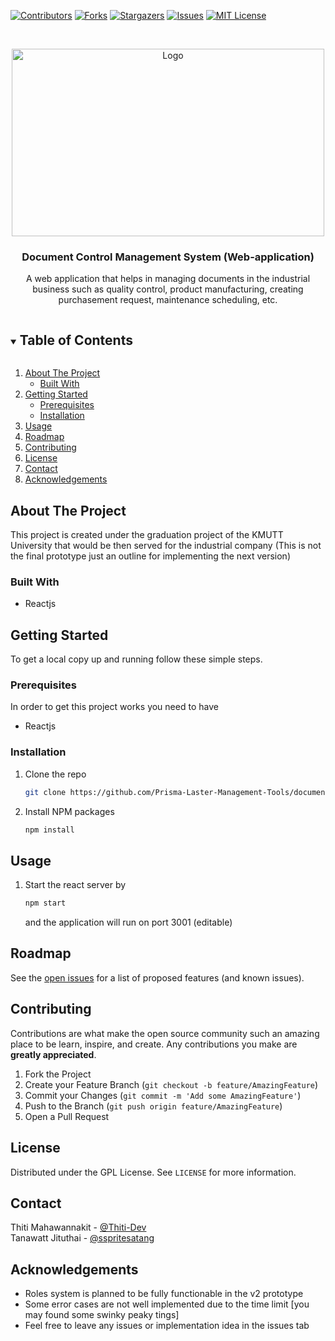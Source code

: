 
<!-- PROJECT SHIELDS -->
<!--
*** I'm using markdown "reference style" links for readability.
*** Reference links are enclosed in brackets [ ] instead of parentheses ( ).
*** See the bottom of this document for the declaration of the reference variables
*** for contributors-url, forks-url, etc. This is an optional, concise syntax you may use.
*** https://www.markdownguide.org/basic-syntax/#reference-style-links
-->
[![Contributors][contributors-shield]][contributors-url]
[![Forks][forks-shield]][forks-url]
[![Stargazers][stars-shield]][stars-url]
[![Issues][issues-shield]][issues-url]
[![MIT License][license-shield]][license-url]



<!-- PROJECT LOGO -->
<br />
<p align="center">
  <a href="https://github.com/Prisma-Laster-Management-Tools/document-control-management-frontend-v1">
    <img src="https://www.pngitem.com/pimgs/m/158-1581729_transparent-gender-png-human-resource-management-png-png.png" alt="Logo" width="500" height="300">
  </a>

  <h3 align="center">Document Control Management System (Web-application)</h3>

  <p align="center">
    A web application that helps in managing documents in the industrial business such as quality control, product manufacturing, creating purchasement request, maintenance scheduling, etc.
    <br />
<!--
    <a href="https://github.com/github_username/repo_name"><strong>Explore the docs »</strong></a>
    <br />
    <br />
    <a href="https://github.com/github_username/repo_name">View Demo</a>
    ·
    <a href="https://github.com/github_username/repo_name/issues">Report Bug</a>
    ·
    <a href="https://github.com/github_username/repo_name/issues">Request Feature</a>
  </p>
</p>
-->



<!-- TABLE OF CONTENTS -->
<details open="open">
  <summary><h2 style="display: inline-block">Table of Contents</h2></summary>
  <ol>
    <li>
      <a href="#about-the-project">About The Project</a>
      <ul>
        <li><a href="#built-with">Built With</a></li>
      </ul>
    </li>
    <li>
      <a href="#getting-started">Getting Started</a>
      <ul>
        <li><a href="#prerequisites">Prerequisites</a></li>
        <li><a href="#installation">Installation</a></li>
      </ul>
    </li>
    <li><a href="#usage">Usage</a></li>
    <li><a href="#roadmap">Roadmap</a></li>
    <li><a href="#contributing">Contributing</a></li>
    <li><a href="#license">License</a></li>
    <li><a href="#contact">Contact</a></li>
    <li><a href="#acknowledgements">Acknowledgements</a></li>
  </ol>
</details>



<!-- ABOUT THE PROJECT -->
## About The Project

This project is created under the graduation project of the KMUTT University that would be then served for the industrial company (This is not the final prototype just an  outline for implementing the next version)

### Built With
* []() Reactjs
<!-- GETTING STARTED -->
## Getting Started

To get a local copy up and running follow these simple steps.

### Prerequisites

In order to get this project works you need to have
* Reactjs

### Installation

1. Clone the repo
   ```sh
   git clone https://github.com/Prisma-Laster-Management-Tools/document-control-management-frontend-v1.git
   ```
2. Install NPM packages
   ```sh
   npm install
   ```

<!-- USAGE EXAMPLES -->
## Usage

1. Start the react server  by
   ```sh
   npm start
   ```
    and the application will run on port 3001 (editable)

<!-- ROADMAP -->
## Roadmap

See the [open issues](https://github.com/Prisma-Laster-Management-Tools/document-control-management-frontend-v1/issues) for a list of proposed features (and known issues).



<!-- CONTRIBUTING -->
## Contributing

Contributions are what make the open source community such an amazing place to be learn, inspire, and create. Any contributions you make are **greatly appreciated**.

1. Fork the Project
2. Create your Feature Branch (`git checkout -b feature/AmazingFeature`)
3. Commit your Changes (`git commit -m 'Add some AmazingFeature'`)
4. Push to the Branch (`git push origin feature/AmazingFeature`)
5. Open a Pull Request



<!-- LICENSE -->
## License

Distributed under the GPL License. See `LICENSE` for more information.



<!-- CONTACT -->
## Contact

Thiti Mahawannakit - [@Thiti-Dev](https://www.facebook.com/thiti.developer)
  <br>
Tanawatt Jituthai - [@sspritesatang](https://www.facebook.com/sspritesatang)

<!-- ACKNOWLEDGEMENTS -->
## Acknowledgements

* []() Roles system is planned to be fully functionable in the v2 prototype
* []() Some error cases are not well implemented due to the time limit [you may found some swinky peaky tings]
* []() Feel free to leave any issues or implementation idea in the issues tab





<!-- MARKDOWN LINKS & IMAGES -->
<!-- https://www.markdownguide.org/basic-syntax/#reference-style-links -->
[contributors-shield]: https://img.shields.io/github/contributors/Prisma-Laster-Management-Tools/document-control-management-frontend-v1.svg?style=for-the-badge
[contributors-url]: https://github.com/Prisma-Laster-Management-Tools/document-control-management-frontend-v1/graphs/contributors
[forks-shield]: https://img.shields.io/github/forks/Prisma-Laster-Management-Tools/document-control-management-frontend-v1.svg?style=for-the-badge
[forks-url]: https://github.com/Prisma-Laster-Management-Tools/document-control-management-frontend-v1/network/members
[stars-shield]: https://img.shields.io/github/stars/Prisma-Laster-Management-Tools/document-control-management-frontend-v1.svg?style=for-the-badge
[stars-url]: https://github.com/Prisma-Laster-Management-Tools/document-control-management-frontend-v1/stargazers
[issues-shield]: https://img.shields.io/github/issues/Prisma-Laster-Management-Tools/document-control-management-frontend-v1.svg?style=for-the-badge
[issues-url]: https://github.com/Prisma-Laster-Management-Tools/document-control-management-frontend-v1/issues
[license-shield]: https://img.shields.io/github/license/Prisma-Laster-Management-Tools/document-control-management-frontend-v1.svg?style=for-the-badge
[license-url]: https://github.com/Prisma-Laster-Management-Tools/document-control-management-frontend-v1/blob/master/LICENSE.txt
